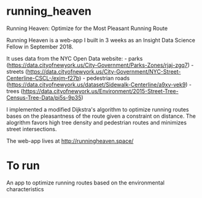 # running_heaven
Running Heaven: Optimize for the Most Pleasant Running Route

Running Heaven is a web-app I built in 3 weeks as an Insight Data Science Fellow in September 2018.

It uses data from the NYC Open Data website:
    - parks (https://data.cityofnewyork.us/City-Government/Parks-Zones/rjaj-zgq7)
    - streets (https://data.cityofnewyork.us/City-Government/NYC-Street-Centerline-CSCL-/exjm-f27b)
    - pedestrian roads (https://data.cityofnewyork.us/dataset/Sidewalk-Centerline/a9xv-vek9)
    - trees (https://data.cityofnewyork.us/Environment/2015-Street-Tree-Census-Tree-Data/pi5s-9p35)

I implemented a modified Dijkstra's algorithm to optimize running routes bases on the pleasantness of the route given a constraint on distance. The alogrithm favors high tree density and pedestrian routes and minimizes street intersections.

The web-app lives at http://runningheaven.space/



# To run
An app to optimize running routes based on the environmental characteristics
